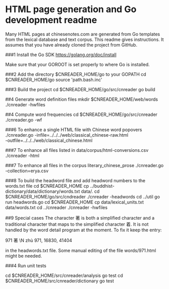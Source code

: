 # HTML page generation and Go development readme
Many HTML pages at chinesenotes.com are generated from Go templates from the
lexical database and text corpus. This readme gives instructions. It assumes
that you have already cloned the project from GitHub.

###1 Install the Go SDK
https://golang.org/doc/install

Make sure that your GOROOT is set properly to where Go is installed.

###2 Add the directory $CNREADER_HOME/go to your GOPATH
cd $CNREADER_HOME/go
source 'path.bash.inc'

###3 Build the project
cd $CNREADER_HOME/go/src/cnreader
go build

##4 Generate word definition files
mkdir $CNREADER_HOME/web/words
./cnreader -hwfiles

##4 Compute word frequencies
cd $CNREADER_HOME/go/src/cnreader
./cnreader.go -wf

###6 To enhance a single HTML file with Chinese word popovers
./cnreader.go -infile=../../../web/classical_chinese-raw.html \
   -outfile=../../../web/classical_chinese.html

###7 To enhance all files listed in data/corpus/html-conversions.csv
./cnreader -html

###7 To enhance all files in the corpus literary_chinese_prose
./cnreader.go -collection=erya.csv

###8 To build the headword file and add headword numbers to the words.txt file
cd $CNREADER_HOME
cp ../buddhist-dictionary/data/dictionary/words.txt data/.
cd $CNREADER_HOME/go/src/cndreader
./cnreader -headwords
cd ../util
go run headwords.go
cd $CNREADER_HOME
cp data/lexical_units.txt data/words.txt
cd ../cnreader
./cnreader -hwfiles

##9 Special cases
The character 著 is both a simplified character and a traditional character that
maps to the simplified character 着. It is not handled by the word detail
program at the moment. To fix it keep the entry:

971	著	\N	zhù	971, 16830, 41404

in the headwords.txt file. Some manual editing of the file words/971.html might
be needed.


###4 Run unit tests

cd $CNREADER_HOME/src/cnreader/analysis
go test
cd $CNREADER_HOME/src/cnreader/dictionary
go test
